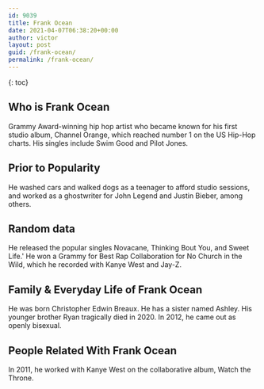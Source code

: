 ```yaml
---
id: 9039
title: Frank Ocean
date: 2021-04-07T06:38:20+00:00
author: victor
layout: post
guid: /frank-ocean/
permalink: /frank-ocean/
---
```



{: toc}


## Who is Frank Ocean



Grammy Award-winning hip hop artist who became known for his first studio album, Channel Orange, which reached number 1 on the US Hip-Hop charts. His singles include Swim Good and Pilot Jones.

                
                
                
## Prior to Popularity



He washed cars and walked dogs as a teenager to afford studio sessions, and worked as a ghostwriter for John Legend and Justin Bieber, among others.

                
                
                
## Random data



He released the popular singles Novacane, Thinking Bout You, and Sweet Life.' He won a Grammy for Best Rap Collaboration for No Church in the Wild, which he recorded with Kanye West and Jay-Z.

                
                
                
## Family & Everyday Life of Frank Ocean



He was born Christopher Edwin Breaux. He has a sister named Ashley. His younger brother Ryan tragically died in 2020. In 2012, he came out as openly bisexual. 

                
                
                
## People Related With Frank Ocean



In 2011, he worked with Kanye West on the collaborative album, Watch the Throne.

                
              
            
          
          
          